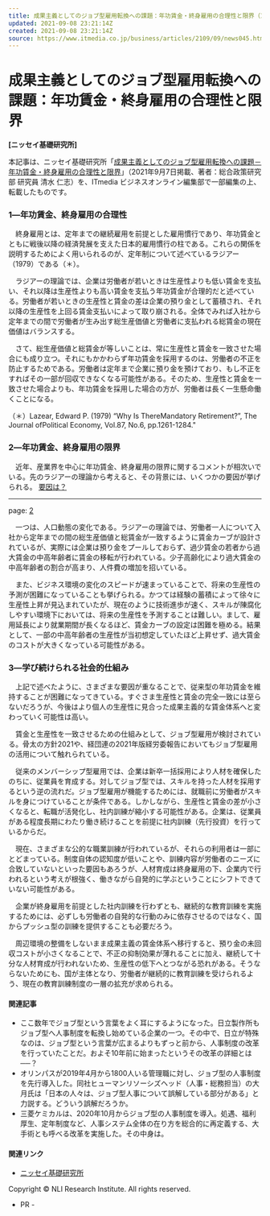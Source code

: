 ```yaml
---
title: 成果主義としてのジョブ型雇用転換への課題：年功賃金・終身雇用の合理性と限界（1/2 ページ） - ITmedia ビジネスオンライン
updated: 2021-09-08 23:21:14Z
created: 2021-09-08 23:21:14Z
source: https://www.itmedia.co.jp/business/articles/2109/09/news045.html
---
```


# 成果主義としてのジョブ型雇用転換への課題：年功賃金・終身雇用の合理性と限界

**[ニッセイ基礎研究所]**

本記事は、ニッセイ基礎研究所「[成果主義としてのジョブ型雇用転換への課題－年功賃金・終身雇用の合理性と限界](https://www.nli-research.co.jp/report/detail/id=68600?site=nli)」（2021年9月7日掲載、著者：総合政策研究部 研究員 清水 仁志）を、ITmedia ビジネスオンライン編集部で一部編集の上、転載したものです。

### 1―年功賃金、終身雇用の合理性

　終身雇用とは、定年までの継続雇用を前提とした雇用慣行であり、年功賃金とともに戦後以降の経済発展を支えた日本的雇用慣行の柱である。これらの関係を説明するためによく用いられるのが、定年制について述べているラジアー（1979）である（＊）。

　ラジアーの理論では、企業は労働者が若いときは生産性よりも低い賃金を支払い、それ以降は生産性よりも高い賃金を支払う年功賃金が合理的だと述べている。労働者が若いときの生産性と賃金の差は企業の預り金として蓄積され、それ以降の生産性を上回る賃金支払いによって取り崩される。全体でみれば入社から定年までの間で労働者が生み出す総生産価値と労働者に支払われる総賃金の現在価値はバランスする。

　さて、総生産価値と総賃金が等しいことは、常に生産性と賃金を一致させた場合にも成り立つ。それにもかかわらず年功賃金を採用するのは、労働者の不正を防止するためである。労働者は定年まで企業に預り金を預けており、もし不正をすればその一部が回収できなくなる可能性がある。そのため、生産性と賃金を一致させた場合よりも、年功賃金を採用した場合の方が、労働者は長く一生懸命働くことになる。

（＊）Lazear, Edward P. (1979) “Why Is ThereMandatory Retirement?”, The Journal ofPolitical Economy, Vol.87, No.6, pp.1261-1284."

### 2―年功賃金、終身雇用の限界

　近年、産業界を中心に年功賃金、終身雇用の限界に関するコメントが相次いでいる。先のラジアーの理論から考えると、その背景には、いくつかの要因が挙げられる。
[要因は？](https://www.itmedia.co.jp/business/articles/2109/09/news045_2.html)

* * *

page: [2](https://www.itmedia.co.jp/business/articles/2109/09/news045_2.html)

　一つは、人口動態の変化である。ラジアーの理論では、労働者一人について入社から定年までの間の総生産価値と総賃金が一致するように賃金カーブが設計されているが、実際には企業は預り金をプールしておらず、過少賃金の若者から過大賃金の中高年齢者に賃金の移転が行われている。少子高齢化により過大賃金の中高年齢者の割合が高まり、人件費の増加を招いている。

　また、ビジネス環境の変化のスピードが速まっていることで、将来の生産性の予測が困難になっていることも挙げられる。かつては経験の蓄積によって徐々に生産性上昇が見込まれていたが、現在のように技術進歩が速く、スキルが陳腐化しやすい環境下においては、将来の生産性を予測することは難しい。まして、雇用延長により就業期間が長くなるほど、賃金カーブの設定は困難を極める。結果として、一部の中高年齢者の生産性が当初想定していたほど上昇せず、過大賃金のコストが大きくなっている可能性がある。

### 3―学び続けられる社会的仕組み

　上記で述べたように、さまざまな要因が重なることで、従来型の年功賃金を維持することが困難になってきている。すぐさま生産性と賃金の完全一致には至らないだろうが、今後はより個人の生産性に見合った成果主義的な賃金体系へと変わっていく可能性は高い。

　賃金と生産性を一致させるための仕組みとして、ジョブ型雇用が検討されている。骨太の方針2021や、経団連の2021年版経労委報告においてもジョブ型雇用の活用について触れられている。

　従来のメンバーシップ型雇用では、企業は新卒一括採用により人材を確保したのちに、従業員を育成する。対してジョブ型では、スキルを持った人材を採用するという逆の流れだ。ジョブ型雇用が機能するためには、就職前に労働者がスキルを身につけていることが条件である。しかしながら、生産性と賃金の差が小さくなると、転職が活発化し、社内訓練が縮小する可能性がある。企業は、従業員がある程度長期にわたり働き続けることを前提に社内訓練（先行投資）を行っているからだ。

　現在、さまざまな公的な職業訓練が行われているが、それらの利用者は一部にとどまっている。制度自体の認知度が低いことや、訓練内容が労働者のニーズに合致していないといった要因もあろうが、人材育成は終身雇用の下、企業内で行われるという考えが根強く、働きながら自発的に学ぶということにシフトできていない可能性がある。

　企業が終身雇用を前提とした社内訓練を行わずとも、継続的な教育訓練を実施するためには、必ずしも労働者の自発的な行動のみに依存させるのではなく、国からプッシュ型の訓練を提供することも必要だろう。

　周辺環境の整備をしないまま成果主義の賃金体系へ移行すると、預り金の未回収コストが小さくなることで、不正の抑制効果が薄れることに加え、継続して十分な人材育成が行われないため、生産性の低下へとつながる恐れがある。そうならないためにも、国が主体となり、労働者が継続的に教育訓練を受けられるよう、現在の教育訓練制度の一層の拡充が求められる。

#### 関連記事

- ここ数年でジョブ型という言葉をよく耳にするようになった。日立製作所もジョブ型へ人事制度を転換し始めている企業の一つ。その中で、日立が特殊なのは、ジョブ型という言葉が広まるよりもずっと前から、人事制度の改革を行っていたことだ。およそ10年前に始まったというその改革の詳細とは──？
- オリンパスが2019年4月から1800人いる管理職に対し、ジョブ型の人事制度を先行導入した。同社ヒューマンリソーシズヘッド（人事・総務担当）の大月氏は「日本の人々は、ジョブ型人事について誤解している部分がある」と力説する。どういう誤解だろうか。
- 三菱ケミカルは、2020年10月からジョブ型の人事制度を導入。処遇、福利厚生、定年制度など、人事システム全体の在り方を総合的に再定義する、大手術とも呼べる改革を実施した。その中身は。

#### 関連リンク

- [ニッセイ基礎研究所](https://www.nli-research.co.jp/report/detail/id=68600?site=nli)

Copyright © NLI Research Institute. All rights reserved.

- PR -